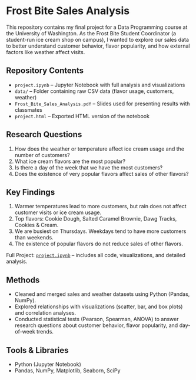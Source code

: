 # Frost Bite Sales Analysis

This repository contains my final project for a Data Programming course at the University of Washington. As the Frost Bite Student Coordinator (a student-run ice cream shop on campus), I wanted to explore our sales data to better understand customer behavior, flavor popularity, and how external factors like weather affect visits.

## Repository Contents
- `project.ipynb` – Jupyter Notebook with full analysis and visualizations
- `data/` – Folder containing raw CSV data (flavor usage, customers, weather)
- `Frost_Bite_Sales_Analysis.pdf` – Slides used for presenting results with classmates
- `project.html` – Exported HTML version of the notebook

## Research Questions
1. How does the weather or temperature affect ice cream usage and the number of customers?
2. What ice cream flavors are the most popular?
3. Is there a day of the week that we have the most customers?
4. Does the existence of very popular flavors affect sales of other flavors?

## Key Findings
1. Warmer temperatures lead to more customers, but rain does not affect customer visits or ice cream usage.
2. Top flavors: Cookie Dough, Salted Caramel Brownie, Dawg Tracks, Cookies & Cream.
3. We are busiest on Thursdays. Weekdays tend to have more customers than weekends.
4. The existence of popular flavors do not reduce sales of other flavors.

Full Project: [`project.ipynb`](project.ipynb) – includes all code, visualizations, and detailed analysis.

## Methods
- Cleaned and merged sales and weather datasets using Python (Pandas, NumPy).
- Explored relationships with visualizations (scatter, bar, and box plots) and correlation analyses.
- Conducted statistical tests (Pearson, Spearman, ANOVA) to answer research questions about customer behavior, flavor popularity, and day-of-week trends.

## Tools & Libraries
- Python (Jupyter Notebook)
- Pandas, NumPy, Matplotlib, Seaborn, SciPy
